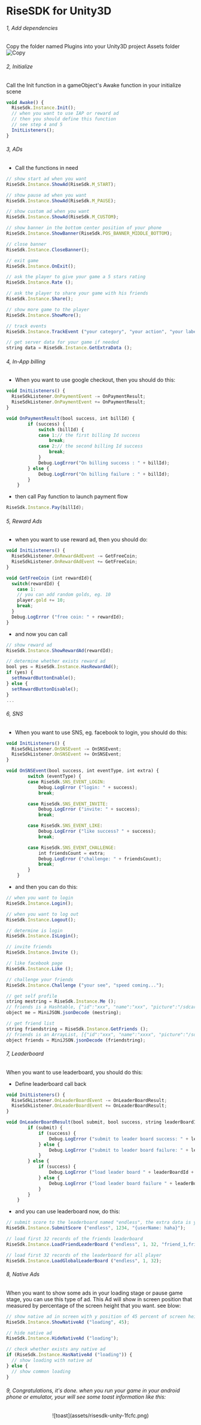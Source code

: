 # RiseSDK for Unity3D

###### 1, Add dependencies
Copy the folder named Plugins into your Unity3D project Assets folder
![Copy](assets/risesdk-unity-8c095.png)

###### 2, Initialize
Call the Init function in a gameObject's Awake function in your initialize scene
```js
void Awake() {
  RiseSdk.Instance.Init();
  // when you want to use IAP or reward ad
  // then you should define this function
  // see step 4 and 5
  InitListeners();
}
```

###### 3, ADs
* Call the functions in need
```js
// show start ad when you want
RiseSdk.Instance.ShowAd(RiseSdk.M_START);

// show pause ad when you want
RiseSdk.Instance.ShowAd(RiseSdk.M_PAUSE);

// show custom ad when you want
RiseSdk.Instance.ShowAd(RiseSdk.M_CUSTOM);

// show banner in the bottom center position of your phone
RiseSdk.Instance.ShowBanner(RiseSdk.POS_BANNER_MIDDLE_BOTTOM);

// close banner
RiseSdk.Instance.CloseBanner();

// exit game
RiseSdk.Instance.OnExit();

// ask the player to give your game a 5 stars rating
RiseSdk.Instance.Rate ();

// ask the player to share your game with his friends
RiseSdk.Instance.Share();

// show more game to the player
RiseSdk.Instance.ShowMore();

// track events
RiseSdk.Instance.TrackEvent ("your category", "your action", "your label", 1);

// get server data for your game if needed
string data = RiseSdk.Instance.GetExtraData ();
```

###### 4, In-App billing
* When you want to use google checkout, then you should do this:
```js
void InitListeners() {
  RiseSdkListener.OnPaymentEvent -= OnPaymentResult;
  RiseSdkListener.OnPaymentEvent += OnPaymentResult;
}

void OnPaymentResult(bool success, int billId) {
		if (success) {
			switch (billId) {
			case 1:// the first billing Id success
				break;
			case 2:// the second billing Id success
				break;
			}
			Debug.LogError("On billing success : " + billId);
		} else {
			Debug.LogError("On billing failure : " + billId);
		}
	}
```

* then call Pay function to launch payment flow
```js
RiseSdk.Instance.Pay(billId);
```

###### 5, Reward Ads
* when you want to use reward ad, then you should do:
```js
void InitListeners() {
  RiseSdkListener.OnRewardAdEvent -= GetFreeCoin;
  RiseSdkListener.OnRewardAdEvent += GetFreeCoin;
}

void GetFreeCoin (int rewardId){
  switch(rewardId) {
    case 1:
    // you can add random golds, eg. 10
    player.gold += 10;
    break;
  }
  Debug.LogError ("free coin: " + rewardId);
}
```
* and now you can call
```js
// show reward ad
RiseSdk.Instance.ShowRewardAd(rewardId);

// determine whether exists reward ad
bool yes = RiseSdk.Instance.HasRewardAd();
if (yes) {
  setRewardButtonEnable();
} else {
  setRewardButtonDisable();
}
...
```

###### 6, SNS
* When you want to use SNS, eg. facebook to login, you should do this:
```js
void InitListeners() {
  RiseSdkListener.OnSNSEvent -= OnSNSEvent;
  RiseSdkListener.OnSNSEvent += OnSNSEvent;
}

void OnSNSEvent(bool success, int eventType, int extra) {
		switch (eventType) {
		case RiseSdk.SNS_EVENT_LOGIN:
			Debug.LogError ("login: " + success);
			break;

		case RiseSdk.SNS_EVENT_INVITE:
			Debug.LogError ("invite: " + success);
			break;

		case RiseSdk.SNS_EVENT_LIKE:
			Debug.LogError ("like success? " + success);
			break;

		case RiseSdk.SNS_EVENT_CHALLENGE:
			int friendsCount = extra;
			Debug.LogError ("challenge: " + friendsCount);
			break;
		}
	}
```
* and then you can do this:
```js
// when you want to login
RiseSdk.Instance.Login();

// when you want to log out
RiseSdk.Instance.Logout();

// determine is login
RiseSdk.Instance.IsLogin();

// invite friends
RiseSdk.Instance.Invite ();

// like facebook page
RiseSdk.Instance.Like ();

// challenge your friends
RiseSdk.Instance.Challenge ("your see", "speed coming...");

// get self profile
string mestring = RiseSdk.Instance.Me ();
// friends is a Hashtable, {"id":"xxx", "name":"xxx", "picture":"/sdcard/.cache/xxxxx"}
object me = MiniJSON.jsonDecode (mestring);

// get friend list
string friendstring = RiseSdk.Instance.GetFriends ();
// friends is an ArrayList, [{"id":"xxx", "name":"xxxx", "picture":"/sdcard/.cache/xxxxx"}, ...]
object friends = MiniJSON.jsonDecode (friendstring);
```

###### 7, Leaderboard
When you want to use leaderboard, you should do this:
* Define leaderboard call back
```js
void InitListeners() {
  RiseSdkListener.OnLeaderBoardEvent -= OnLeaderBoardResult;
  RiseSdkListener.OnLeaderBoardEvent += OnLeaderBoardResult;
}

void OnLeaderBoardResult(bool submit, bool success, string leaderBoardId, string extraData) {
		if (submit) {
			if (success) {
				Debug.LogError ("submit to leader board success: " + leaderBoardId);
			} else {
				Debug.LogError ("submit to leader board failure: " + leaderBoardId);
			}
		} else {
			if (success) {
				Debug.LogError ("load leader board " + leaderBoardId + " success: " + extraData);
			} else {
				Debug.LogError ("load leader board failure " + leaderBoardId);
			}
		}
	}
```
* and you can use leaderboard now, do this:
```js
// submit score to the leaderboard named "endless", the extra data is your game data that you want to sumbit
RiseSdk.Instance.SubmitScore ("endless", 1234, "{userName: haha}");

// load first 32 records of the friends leaderboard
RiseSdk.Instance.LoadFriendLeaderBoard ("endless", 1, 32, "friend_1,friend_2");

// load first 32 records of the leaderboard for all player
RiseSdk.Instance.LoadGlobalLeaderBoard ("endless", 1, 32);
```

###### 8, Native Ads
When you want to show some ads in your loading stage or pause game stage, you can use this type of ad. This Ad will show in screen position that measured by percentage of the screen height that you want. see blow:
```js
// show native ad in screen with y position of 45 percent of screen height
RiseSdk.Instance.ShowNativeAd ("loading", 45);

// hide native ad
RiseSdk.Instance.HideNativeAd ("loading");

// check whether exists any native ad
if (RiseSdk.Instance.HasNativeAd ("loading")) {
  // show loading with native ad
} else {
  // show common loading
}
```

###### 9, Congratulations, it's done. when you run your game in your android phone or emulator, your will see some toast information like this:
<center>![toast](assets/risesdk-unity-1fcfc.png)</center>
